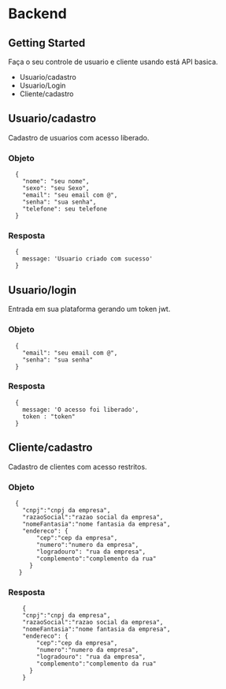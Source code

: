 # Backend

## Getting Started
  Faça o seu controle de usuario e cliente usando está API basica.

* Usuario/cadastro
* Usuario/Login
* Cliente/cadastro

## Usuario/cadastro
  Cadastro de usuarios com acesso liberado.
 
### Objeto 
```
  { 
    "nome": "seu nome", 
    "sexo": "seu Sexo", 
    "email": "seu email com @", 
    "senha": "sua senha", 
    "telefone": seu telefone
  }
```
  
### Resposta
```
  {
    message: 'Usuario criado com sucesso'
  }
```
  
## Usuario/login
  Entrada em sua plataforma gerando um token jwt.
 
### Objeto 
```
  { 
    "email": "seu email com @", 
    "senha": "sua senha"
  }
```

### Resposta
```
  {
    message: 'O acesso foi liberado',
    token : "token"
  }
```
  
## Cliente/cadastro
  Cadastro de clientes com acesso restritos.
 
### Objeto 
```
  { 
    "cnpj":"cnpj da empresa", 
    "razaoSocial":"razao social da empresa", 
    "nomeFantasia":"nome fantasia da empresa", 
    "endereco": { 
        "cep":"cep da empresa", 
        "numero":"numero da empresa", 
        "logradouro": "rua da empresa", 
        "complemento":"complemento da rua" 
      } 
   }
```
 
 ### Resposta
```
    { 
    "cnpj":"cnpj da empresa", 
    "razaoSocial":"razao social da empresa", 
    "nomeFantasia":"nome fantasia da empresa", 
    "endereco": { 
        "cep":"cep da empresa", 
        "numero":"numero da empresa", 
        "logradouro": "rua da empresa", 
        "complemento":"complemento da rua" 
      } 
    }
```
 
  
